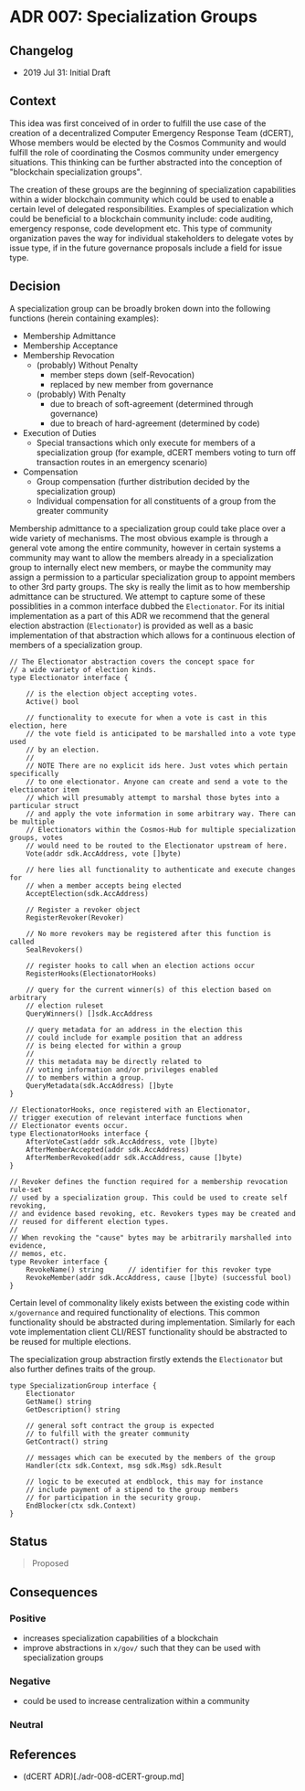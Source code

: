 # ADR 007: Specialization Groups

## Changelog

- 2019 Jul 31: Initial Draft

## Context

This idea was first conceived of in order to fulfill the use case of the
creation of a decentralized Computer Emergency Response Team (dCERT), Whose
members would be elected by the Cosmos Community and would fulfill the role of
coordinating the Cosmos community under emergency situations. This thinking
can be further abstracted into the conception of "blockchain specialization
groups". 

The creation of these groups are the beginning of specialization capabilities
within a wider blockchain community which could be used to enable a certain
level of delegated responsibilities. Examples of specialization which could be
beneficial to a blockchain community include: code auditing, emergency response,
code development etc. This type of community organization paves the way for
individual stakeholders to delegate votes by issue type, if in the future
governance proposals include a field for issue type. 


## Decision

A specialization group can be broadly broken down into the following functions
(herein containing examples):

 - Membership Admittance
 - Membership Acceptance
 - Membership Revocation
   - (probably) Without Penalty 
     - member steps down (self-Revocation)
     - replaced by new member from governance
   - (probably) With Penalty 
     - due to breach of soft-agreement (determined through governance)
     - due to breach of hard-agreement (determined by code) 
 - Execution of Duties
   - Special transactions which only execute for members of a specialization
     group (for example, dCERT members voting to turn off transaction routes in
     an emergency scenario) 
 - Compensation
   - Group compensation (further distribution decided by the specialization group) 
   - Individual compensation for all constituents of a group from the
     greater community

Membership admittance to a specialization group could take place over a wide
variety of mechanisms. The most obvious example is through a general vote among
the entire community, however in certain systems a community may want to allow
the members already in a specialization group to internally elect new members,
or maybe the community may assign a permission to a particular specialization
group to appoint members to other 3rd party groups. The sky is really the limit
as to how membership admittance can be structured. We attempt to capture
some of these possiblities in a common interface dubbed the `Electionator`. For
its initial implementation as a part of this ADR we recommend that the general
election abstraction (`Electionator`) is provided as well as a basic
implementation of that abstraction which allows for a continuous election of
members of a specialization group. 

``` golang
// The Electionator abstraction covers the concept space for 
// a wide variety of election kinds.  
type Electionator interface {
    
    // is the election object accepting votes.
    Active() bool 

    // functionality to execute for when a vote is cast in this election, here
    // the vote field is anticipated to be marshalled into a vote type used 
    // by an election. 
    // 
    // NOTE There are no explicit ids here. Just votes which pertain specifically
    // to one electionator. Anyone can create and send a vote to the electionator item
    // which will presumably attempt to marshal those bytes into a particular struct
    // and apply the vote information in some arbitrary way. There can be multiple
    // Electionators within the Cosmos-Hub for multiple specialization groups, votes
    // would need to be routed to the Electionator upstream of here.
    Vote(addr sdk.AccAddress, vote []byte) 

    // here lies all functionality to authenticate and execute changes for
    // when a member accepts being elected
    AcceptElection(sdk.AccAddress) 

    // Register a revoker object
    RegisterRevoker(Revoker)

    // No more revokers may be registered after this function is called
    SealRevokers()

    // register hooks to call when an election actions occur
    RegisterHooks(ElectionatorHooks) 

    // query for the current winner(s) of this election based on arbitrary
    // election ruleset
    QueryWinners() []sdk.AccAddress 

    // query metadata for an address in the election this 
    // could include for example position that an address
    // is being elected for within a group   
    // 
    // this metadata may be directly related to 
    // voting information and/or privileges enabled
    // to members within a group. 
    QueryMetadata(sdk.AccAddress) []byte
}

// ElectionatorHooks, once registered with an Electionator, 
// trigger execution of relevant interface functions when 
// Electionator events occur. 
type ElectionatorHooks interface {
    AfterVoteCast(addr sdk.AccAddress, vote []byte)
    AfterMemberAccepted(addr sdk.AccAddress)
    AfterMemberRevoked(addr sdk.AccAddress, cause []byte)
}

// Revoker defines the function required for a membership revocation rule-set
// used by a specialization group. This could be used to create self revoking,
// and evidence based revoking, etc. Revokers types may be created and
// reused for different election types. 
// 
// When revoking the "cause" bytes may be arbitrarily marshalled into evidence,
// memos, etc.
type Revoker interface {
    RevokeName() string      // identifier for this revoker type 
    RevokeMember(addr sdk.AccAddress, cause []byte) (successful bool)
}
```

Certain level of commonality likely exists between the existing code within
`x/governance` and required functionality of elections. This common
functionality should be abstracted during implementation. Similarly for each 
vote implementation client CLI/REST functionality should be abstracted
to be reused for multiple elections. 

The specialization group abstraction firstly extends the `Electionator`
but also further defines traits of the group. 

``` golang
type SpecializationGroup interface {
    Electionator 
    GetName() string
    GetDescription() string 

    // general soft contract the group is expected
    // to fulfill with the greater community
    GetContract() string

    // messages which can be executed by the members of the group
    Handler(ctx sdk.Context, msg sdk.Msg) sdk.Result

    // logic to be executed at endblock, this may for instance
    // include payment of a stipend to the group members
    // for participation in the security group.   
    EndBlocker(ctx sdk.Context)
}
```

## Status

> Proposed

## Consequences

### Positive

 - increases specialization capabilities of a blockchain
 - improve abstractions in `x/gov/` such that they can be used with specialization groups

### Negative

 - could be used to increase centralization within a community

### Neutral

## References

* (dCERT ADR)[./adr-008-dCERT-group.md]
 
